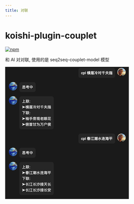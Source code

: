 ```yaml
---
title: 对联
---
```


# koishi-plugin-couplet
[![npm](https://img.shields.io/npm/v/koishi-plugin-couplet?style=flat-square)](https://www.npmjs.com/package/koishi-plugin-couplet)

和 AI 对对联, 使用的是 seq2seq-couplet-model 模型


![alt 示例12](../../assets/KoishiPlugins/couplet.png)
